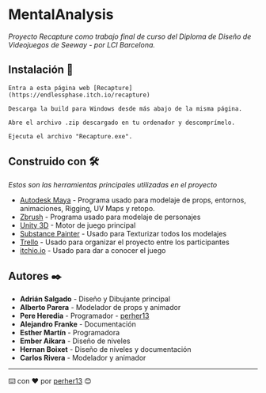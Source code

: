 # MentalAnalysis

_Proyecto Recapture como trabajo final de curso del Diploma de Diseño de Videojuegos de Seeway - por LCI Barcelona._

## Instalación 🔧

```
Entra a esta página web [Recapture](https://endlessphase.itch.io/recapture)
```
```
Descarga la build para Windows desde más abajo de la misma página.
```
```
Abre el archivo .zip descargado en tu ordenador y descomprímelo.
```
```
Ejecuta el archivo "Recapture.exe".
```

## Construido con 🛠️

_Estos son las herramientas principales utilizadas en el proyecto_

* [Autodesk Maya](https://www.autodesk.es/products/maya) - Programa usado para modelaje de props, entornos, animaciones, Rigging, UV Maps y retopo.
* [Zbrush](https://www.maxon.net/es/zbrush) - Programa usado para modelaje de personajes
* [Unity 3D](https://unity.com/es) - Motor de juego principal
* [Substance Painter](https://www.adobe.com/products/substance3d-painter.html) - Usado para Texturizar todos los modelajes
* [Trello](https://trello.com/home) - Usado para organizar el proyecto entre los participantes
* [itchio.io](https://itch.io/) - Usado para dar a conocer el juego

## Autores ✒️

* **Adrián Salgado** - Diseño y Dibujante principal
* **Alberto Parera** - Modelador de props y animador
* **Pere Heredia** - Programador - [perher13](https://github.com/perher13)
* **Alejandro Franke** - Documentación
* **Esther Martín** - Programadora 
* **Ember Aikara** - Diseño de niveles
* **Hernan Boixet** - Diseño de niveles y documentación
* **Carlos Rivera** - Modelador y animador
---
⌨️ con ❤️ por [perher13](https://github.com/perher13) 😊
